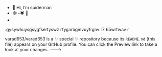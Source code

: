 - 👋 Hi, I’m spiderman
- 🕸
-🕷
🌚
- 

.gysywhuysgsygfsertyswz rfygarbginvuyfrgnv r7 65wrfwav r
  
varad653/varad653 is a ✨ special ✨ repository because its `README.md` (this file) appears on your GitHub profile.
You can click the Preview link to take a look at your changes.
--->
